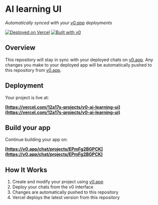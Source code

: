 # AI learning UI

*Automatically synced with your [v0.app](https://v0.app) deployments*

[![Deployed on Vercel](https://img.shields.io/badge/Deployed%20on-Vercel-black?style=for-the-badge&logo=vercel)](https://vercel.com/12a17s-projects/v0-ai-learning-ui)
[![Built with v0](https://img.shields.io/badge/Built%20with-v0.app-black?style=for-the-badge)](https://v0.app/chat/projects/EPmFg2BGPCK)

## Overview

This repository will stay in sync with your deployed chats on [v0.app](https://v0.app).
Any changes you make to your deployed app will be automatically pushed to this repository from [v0.app](https://v0.app).

## Deployment

Your project is live at:

**[https://vercel.com/12a17s-projects/v0-ai-learning-ui](https://vercel.com/12a17s-projects/v0-ai-learning-ui)**

## Build your app

Continue building your app on:

**[https://v0.app/chat/projects/EPmFg2BGPCK](https://v0.app/chat/projects/EPmFg2BGPCK)**

## How It Works

1. Create and modify your project using [v0.app](https://v0.app)
2. Deploy your chats from the v0 interface
3. Changes are automatically pushed to this repository
4. Vercel deploys the latest version from this repository
